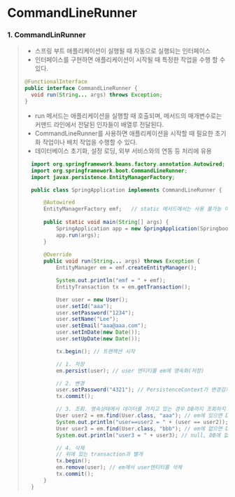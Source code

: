 # CommandLineRunner

### 1. CommandLinRunner
> - 스프링 부트 애플리케이션이 실행될 때 자동으로 실행되는 인터페이스
> - 인터페이스를 구현하면 애플리케이션이 시작될 때 특정한 작업을 수행 할 수 있다.
> ```java
> @FunctionalInterface
> public interface CommandLineRunner {
>   void run(String... args) throws Exception;
> }
> ```
> - run 메서드는 애플리케이션을 실행할 때 호출되며, 메서드의 매개변수로는 커맨드 라인에서 전달된 인자들이 배열루 전달된다.
> - CommandLineRunner를 사용하면 애플리케이션을 시작할 때 필요한 초기화 작업이나 배치 작업을 수행할 수 있다.
> - 데이터베이스 초기화, 설정 로딩, 외부 서비스와의 연동 등 처리에 유용 
> ```java
>   import org.springframework.beans.factory.annotation.Autowired;
>   import org.springframework.boot.CommandLineRunner;
>   import javax.persistence.EntityManagerFactory;
> 
>   public class SpringApplication implements CommandLineRunner {
> 
>       @Autowired
>       EntityManagerFactory emf;   // static 메서드에서는 사용 불가능 이런 경우 CommandLineRunner를 구현해 run메서드에서 사용이 가능하다.
>       
>       public static void main(String[] args) {
>           SpringApplication app = new SpringApplication(SpringbootApplication.class);
>           app.run(args);
>       } 
>       
>       @Override
>       public void run(String... args) throws Exception {
>           EntityManager em = emf.createEntityManager();
>
>           System.out.println("emf = " + emf);
>           EntityTransaction tx = em.getTransaction();
>
>           User user = new User();
>           user.setId("aaa");
>           user.setPassword("1234");
>           user.setName("Lee");
>           user.setEmail("aaa@aaa.com");
>           user.setInDate(new Date());
>           user.setUpDate(new Date());
>
>           tx.begin(); // 트랜잭션 시작
>
>           // 1. 저장
>           em.persist(user); // user 엔티티를 em에 영속화(저장)
>
>           // 2. 변경
>           user.setPassword("4321"); // PersistenceContext가 변경감지. update
>           tx.commit();
>
>           // 3. 조회. 영속상태에서 데이터를 가지고 있는 경우 DB까지 조회하지 않음
>           User user2 = em.find(User.class, "aaa"); // em에 있으면 DB조회 안함
>           System.out.println("user==user2 = " + (user == user2));
>           User user3 = em.find(User.class, "bbb"); // em에 없으면 DB조회
>           System.out.println("user3 = " + user3); // null, DB에 없음
>
>           // 4. 삭제
>           // 위에 있는 transaction과 별개
>           tx.begin();
>           em.remove(user); // em에서 user엔티티를 삭제
>           tx.commit();
>       }
>   }
> ```

